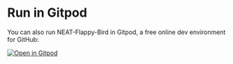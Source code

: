 

# Run in Gitpod

You can also run NEAT-Flappy-Bird in Gitpod, a free online dev environment for GitHub:


[![Open in Gitpod](https://gitpod.io/button/open-in-gitpod.svg)](https://gitpod.io/#https://github.com/techwithtim/NEAT-Flappy-Bird/blob/master/flappy_bird.py)
